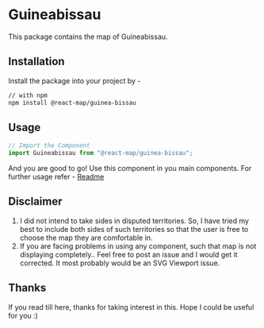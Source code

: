 # Guineabissau
This package contains the map of Guineabissau. 
## Installation
Install the package into your project by -
```bash
// with npm
npm install @react-map/guinea-bissau
```
## Usage 
```jsx
// Import the Component
import Guineabissau from "@react-map/guinea-bissau";
```
And you are good to go! Use this component in you main components.
For further usage refer - [Readme](https://github.com/shubhexists/react-maps?tab=readme-ov-file#usage)
## Disclaimer 
1) I did not intend to take sides in disputed territories. So, I have tried my best to include both sides of such territories so that the user is free to choose the map they are comfortable in. 
2) If you are facing problems in using any component, such that map is not displaying completely.. Feel free to post an issue and I would get it corrected. It most probably would be an SVG Viewport issue.
## Thanks 
If you read till here, thanks for taking interest in this. Hope I could be useful for you :)